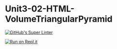 # Unit3-02-HTML-VolumeTriangularPyramid
[![GitHub's Super Linter](https://github.com/chris-nj1/Assign-02-HTML-Calculations/workflows/GitHub's%20Super%20Linter/badge.svg)](https://github.comchris-nj1/Assign-02-HTML-Calculations/actions)


[![Run on Repl.it](https://repl.it/badge/github/chris-nj1/Assign-02-HTML-Calculations)](https://repl.it/github/chris-nj1/Assign-02-HTML-Calculations)
